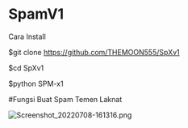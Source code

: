 # SpamV1
Cara Install

$git clone https://github.com/THEMOON555/SpXv1

$cd SpXv1

$python SPM-x1

#Fungsi
Buat Spam Temen Laknat

![Screenshot_20220708-161316.png](https://user-images.githubusercontent.com/108716811/177948498-3a3426f7-03d8-48ca-a205-01e5b83b7e8c.png)

